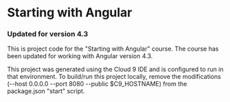 # Starting with Angular
### Updated for version 4.3

This is project code for the "Starting with Angular" course.  The course has been updated for working with Angular version 4.3.

This project was generated using the Cloud 9 IDE and is configured to run in that environment.  To build/run this project locally, remove the modifications (--host 0.0.0.0 --port 8080 --public $C9_HOSTNAME) from the package.json "start" script. 
